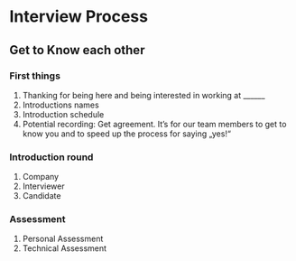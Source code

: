 # Interview Process

## Get to Know each other

### First things

1. Thanking for being here and being interested in working at ______
2. Introductions names
3. Introduction schedule
4. Potential recording: Get agreement. It’s for our team members to get to know you and to speed up the process for saying „yes!“

### Introduction round

1. Company
2. Interviewer
3. Candidate

### Assessment

1. Personal Assessment
2. Technical Assessment